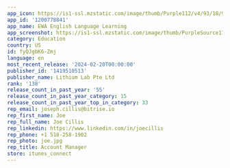 ```yaml
---
app_icon: https://is1-ssl.mzstatic.com/image/thumb/Purple112/v4/93/18/98/93189807-17a3-292e-842c-fdf066b3349b/AppIcon-0-0-1x_U007epad-0-10-0-sRGB-0-0-85-220.png/1024x1024bb.png
app_id: '1200778841'
app_name: EWA English Language Learning
app_screenshot: https://is1-ssl.mzstatic.com/image/thumb/PurpleSource116/v4/7e/e3/61/7ee36187-9cdd-005a-801f-aefec76c26af/9a06165f-6cfc-45d4-aef8-e4b7920aecf3_1_-_D_U009aN_U0083N_U0080N_U0081N_U008b-5.png/1242x2688bb.png
category: Education
country: US
id: fyQJgbK6-Zmj
language: en
most_recent_release: '2024-02-20T00:00:00'
publisher_id: '1419510513'
publisher_name: Lithium Lab Pte Ltd
rank: '138'
release_count_in_past_year: '55'
release_count_in_past_year_category: 15
release_count_in_past_year_top_in_category: 33
rep_email: joseph.cillis@bitrise.io
rep_first_name: Joe
rep_full_name: Joe Cillis
rep_linkedin: https://www.linkedin.com/in/joecillis
rep_phone: +1 518-258-1902
rep_photo: joe.jpg
rep_title: Account Manager
store: itunes_connect
---
```

